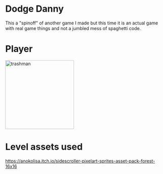 # Dodge Danny

This a "spinoff" of another game I made but this time it is an actual game with real game things and not a jumbled mess of spaghetti code.

# Player
<img width="216" alt="trashman" src="https://github.com/colbySullivan/The-Trash-Man/assets/88957296/e70a2f01-91b6-4c2a-9036-85567d18b8a9">


# Level assets used
https://anokolisa.itch.io/sidescroller-pixelart-sprites-asset-pack-forest-16x16
